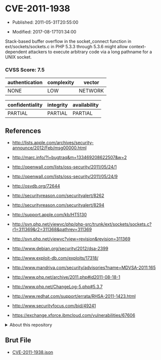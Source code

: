 # CVE-2011-1938

- Published: 2011-05-31T20:55:00

- Modified: 2017-08-17T01:34:00

Stack-based buffer overflow in the socket_connect function in ext/sockets/sockets.c in PHP 5.3.3 through 5.3.6 might allow context-dependent attackers to execute arbitrary code via a long pathname for a UNIX socket.

### CVSS Score: **7.5**

| authentication | complexity | vector |
| --- | --- | --- |
| NONE | LOW | NETWORK |

| confidentiality | integrity | availability |
| --- | --- | --- |
| PARTIAL | PARTIAL | PARTIAL |

## References

* http://lists.apple.com/archives/security-announce/2012/Feb/msg00000.html

* http://marc.info/?l=bugtraq&m=133469208622507&w=2

* http://openwall.com/lists/oss-security/2011/05/24/1

* http://openwall.com/lists/oss-security/2011/05/24/9

* http://osvdb.org/72644

* http://securityreason.com/securityalert/8262

* http://securityreason.com/securityalert/8294

* http://support.apple.com/kb/HT5130

* http://svn.php.net/viewvc/php/php-src/trunk/ext/sockets/sockets.c?r1=311369&r2=311368&pathrev=311369

* http://svn.php.net/viewvc?view=revision&revision=311369

* http://www.debian.org/security/2012/dsa-2399

* http://www.exploit-db.com/exploits/17318/

* http://www.mandriva.com/security/advisories?name=MDVSA-2011:165

* http://www.php.net/archive/2011.php#id2011-08-18-1

* http://www.php.net/ChangeLog-5.php#5.3.7

* http://www.redhat.com/support/errata/RHSA-2011-1423.html

* http://www.securityfocus.com/bid/49241

* https://exchange.xforce.ibmcloud.com/vulnerabilities/67606

<details>
<summary>About this repository</summary> 

  This repository is part of the project [Live Hack CVE](https://github.com/Live-Hack-CVE). Main website can be found [www.live-hack.org](https://www.live-hack.org) 
  
  Made by [Sn0wAlice](https://github.com/Sn0wAlice) for the people that care about security and need to have a feed of the latest CVEs. Hope you enjoy it, don't forget to star the repo and follow me on [Twitter](https://twitter.com/Sn0wAlice) and [Github](https://github.com/Sn0wAlice). And that is my [personnal website](https://www.alice-snow.me/)

  - [Home Page](https://github.com/Live-Hack-CVE)
  - [Framework](https://github.com/Live-Hack-CVE/cve-framework)
  - [CVE database](https://github.com/Live-Hack-CVE/full_database)
  - [Changelog](https://github.com/Live-Hack-CVE/Changelog)
</details>

## Brut File

* [CVE-2011-1938.json](https://raw.githubusercontent.com/Live-Hack-CVE/full_database/main/cves/2011/CVE-2011-1938.json)

